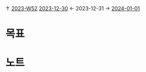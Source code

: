 
↑ [2023-W52](2023-W52.md)
[2023-12-30](2023-12-30.md) ← 2023-12-31 → [2024-01-01](2%20Areas/Productivity/Time/파이썬으로%20날짜%20기록%20년도에%20대한%20메모%20생성/2024/2024-01-01.md)


# 목표



# 노트




